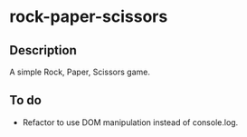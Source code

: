 # rock-paper-scissors

## Description

A simple Rock, Paper, Scissors game.

## To do

- Refactor to use DOM manipulation instead of console.log.
